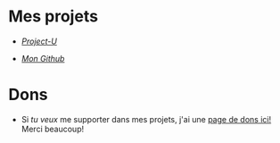 # Mes projets

- [*Project-U*](./Project-U/)

- [*Mon Github*](https://github.com/Sandaidev)

# Dons
- Si *tu veux* me supporter dans mes projets, j'ai une [page de dons ici!](/Pages/thankyou/cointable) Merci beaucoup!
